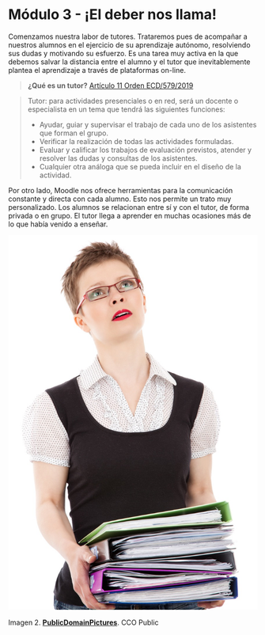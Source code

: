 # Módulo 3 - ¡El deber nos llama!

Comenzamos nuestra labor de tutores. Trataremos pues de acompañar a nuestros alumnos en el ejercicio de su aprendizaje autónomo, resolviendo sus dudas y motivando su esfuerzo. Es una tarea muy activa en la que debemos salvar la distancia entre el alumno y el tutor que inevitablemente plantea el aprendizaje a través de plataformas on-line.

>**¿Qué es un tutor?** [Artículo 11 Orden ECD/579/2019 ](http://www.boa.aragon.es/cgi-bin/EBOA/BRSCGI?CMD=VERDOC&BASE=BZHT&PIECE=BOLE&DOCS=1-27&DOCR=1&SEC=BUSQUEDA_FECHA&RNG=200&SEPARADOR=&SECC-C=BOA%20O%20DISPOSICIONES%20O%20PERSONAL%20O%20ACUERDOS%20O%20JUSTICIA%20O%20ANUNCIOS&PUBL-C=20190604&PUBL=&@PUBL-E=)

>Tutor: para actividades presenciales o en red, será un docente o especialista en un tema que tendrá las siguientes funciones:
>- Ayudar, guiar y supervisar el trabajo de cada uno de los asistentes que forman el grupo.
>- Verificar la realización de todas las actividades formuladas.
>- Evaluar y calificar los trabajos de evaluación previstos, atender y resolver las dudas y consultas de los asistentes.
>- Cualquier otra análoga que se pueda incluir en el diseño de la actividad.

Por otro lado, Moodle nos ofrece herramientas para la comunicación constante y directa con cada alumno. Esto nos permite un trato muy personalizado. Los alumnos se relacionan entre sí y con el tutor, de forma privada o en grupo. El tutor llega a aprender en muchas ocasiones más de lo que había venido a enseñar.

![](img/clerk-18915_1280.jpg)

Imagen 2. [**PublicDomainPictures**](https://pixabay.com/es/empleado-negocio-empresaria-ocupada-18915/). CCO Public 
